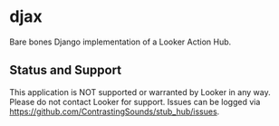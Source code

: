 # djax

Bare bones Django implementation of a Looker Action Hub.


## Status and Support

This application is NOT supported or warranted by Looker in any way. Please do not contact Looker for support. Issues can be 
logged via https://github.com/ContrastingSounds/stub_hub/issues.

